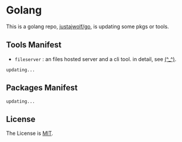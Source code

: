 # Golang <!-- {docsify-ignore-all} -->

This is a golang repo, [justajwolf/go](https://github.com/justajwolf/go), is updating some pkgs or tools.

## Tools Manifest 

- `fileserver` : an files hosted server and a cli tool. in detail, see [(^\_^)](https://github.com/justajwolf/go/tree/main/fileserver).

`updating...`

## Packages Manifest 

`updating...`

## License 

The License is [MIT](LICENSE).
